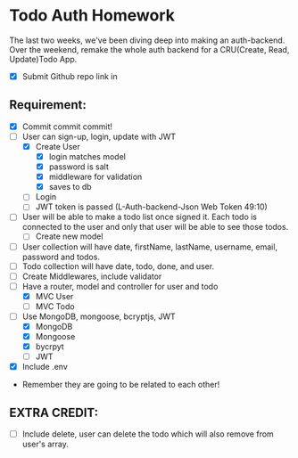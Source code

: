 # Todo Auth Homework
The last two weeks, we've been diving deep into making an auth-backend.
Over the weekend, remake the whole auth backend for a CRU(Create, Read, Update)Todo App.

- [x] Submit Github repo link in

## Requirement:
- [x] Commit commit commit!
- [ ] User can sign-up, login, update with JWT
  - [x] Create User
    - [x] login matches model
    - [x] password is salt
    - [x] middleware for validation
    - [x] saves to db
  - [ ] Login
  - [ ] JWT token is passed (L-Auth-backend-Json Web Token 49:10)
- [ ] User will be able to make a todo list once signed it. Each todo is connected to the user and only that user will be able to see those todos.
  - [ ] Create new model
- [ ] User collection will have date, firstName, lastName, username, email, password and todos.
- [ ] Todo collection will have date, todo, done, and user.
- [ ] Create Middlewares, include validator
- [ ] Have a router, model and controller for user and todo
  - [x] MVC User
  - [ ] MVC Todo
- [ ] Use MongoDB, mongoose, bcryptjs, JWT
  - [x] MongoDB
  - [x] Mongoose
  - [x] bycrpyt
  - [ ] JWT
- [x] Include .env

* Remember they are going to be related to each other!

## EXTRA CREDIT:
- [ ] Include delete, user can delete the todo which will also remove from user's array.